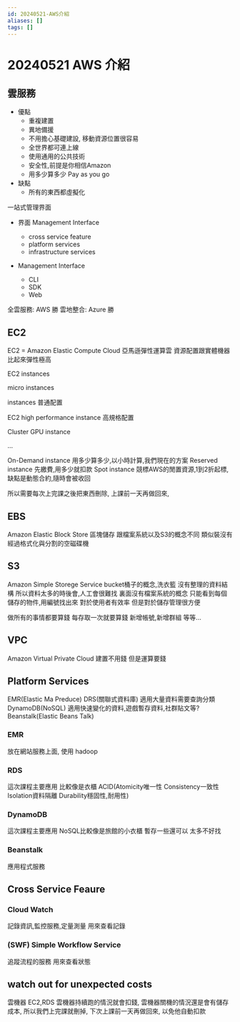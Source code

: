 ```yaml
---
id: 20240521-AWS介紹
aliases: []
tags: []
---
```


# 20240521 AWS 介紹

## 雲服務

-   優點
    -   重複建置
    -   異地備援
    -   不用擔心基礎建設, 移動資源位置很容易
    -   全世界都可連上線
    -   使用通用的公共技術
    -   安全性,前提是你相信Amazon
    -   用多少算多少 Pay as you go
-   缺點
    -   所有的東西都虛擬化

一站式管理界面

-   界面 Management Interface

    -   cross service feature
    -   platform services
    -   infrastructure services

-   Management Interface
    -   CLI
    -   SDK
    -   Web

全雲服務: AWS 勝
雲地整合: Azure 勝

## EC2

EC2 = Amazon Elastic Compute Cloud
亞馬遜彈性運算雲
資源配置跟實體機器比起來彈性極高

EC2 instances

micro instances

instances 普通配置

EC2 high performance instance 高規格配置

Cluster GPU instance

...

On-Demand instance 用多少算多少,以小時計算,我們現在的方案
Reserved instance 先繳費,用多少就扣款
Spot instance 競標AWS的閒置資源,1到2折起標,缺點是動態合約,隨時會被收回

所以需要每次上完課之後把東西刪除,
上課前一天再做回來,

## EBS

Amazon Elastic Block Store
區塊儲存
跟檔案系統以及S3的概念不同
類似裝沒有經過格式化與分割的空磁碟機

## S3

Amazon Simple Storege Service
bucket桶子的概念,洗衣籃
沒有整理的資料結構
所以資料太多的時後會,人工會很難找
裏面沒有檔案系統的概念
只能看到每個儲存的物件,用編號找出來
對於使用者有效率
但是對於儲存管理很方便

做所有的事情都要算錢
每存取一次就要算錢
新增帳號,新增群組 等等...

## VPC

Amazon Virtual Private Cloud
建置不用錢
但是運算要錢

## Platform Services

EMR(Elastic Ma Preduce)
DRS(關聯式資料庫) 適用大量資料需要查詢分類
DynamoDB(NoSQL) 適用快速變化的資料,遊戲暫存資料,社群貼文等?
Beanstalk(Elastic Beans Talk)

### EMR

放在網站服務上面, 使用 hadoop

### RDS

這次課程主要應用
比較像是衣櫃
ACID(Atomicity唯一性 Consistency一致性 Isolation資料隔離 Durability穩固性,耐用性)

### DynamoDB

這次課程主要應用
NoSQL比較像是旅館的小衣櫃
暫存一些還可以
太多不好找

### Beanstalk

應用程式服務

## Cross Service Feaure

### Cloud Watch

記錄資訊,監控服務,定量測量
用來查看記錄

### (SWF) Simple Workflow Service

追蹤流程的服務
用來查看狀態

## watch out for unexpected costs

雲機器 EC2,RDS
雲機器持續跑的情況就會扣錢,
雲機器關機的情況還是會有儲存成本,
所以我們上完課就刪掉,
下次上課前一天再做回來,
以免他自動扣款
